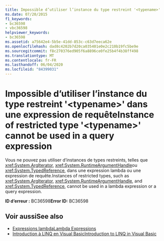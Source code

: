 ```yaml
---
title: Impossible d’utiliser l’instance du type restreint '<typename>' dans une expression de requête
ms.date: 07/20/2015
f1_keywords:
- bc36598
- vbc36598
helpviewer_keywords:
- bc36598
ms.assetid: a75642e4-5b5e-41dd-853c-c63d7eeca62e
ms.openlocfilehash: dad8c4202b7d20ca035401e0e2c210b19fc5be9e
ms.sourcegitcommit: f8c270376ed905f6a8896ce0fe25b4f4b38ff498
ms.translationtype: MT
ms.contentlocale: fr-FR
ms.lasthandoff: 06/04/2020
ms.locfileid: "84399031"
---
```

# <a name="instance-of-restricted-type-typename-cannot-be-used-in-a-query-expression"></a><span data-ttu-id="d6bc6-102">Impossible d’utiliser l’instance du type restreint '\<typename>' dans une expression de requête</span><span class="sxs-lookup"><span data-stu-id="d6bc6-102">Instance of restricted type '\<typename>' cannot be used in a query expression</span></span>
<span data-ttu-id="d6bc6-103">Vous ne pouvez pas utiliser d’instances de types restreints, telles que <xref:System.ArgIterator>, <xref:System.RuntimeArgumentHandle>ou <xref:System.TypedReference>, dans une expression lambda ou une expression de requête.</span><span class="sxs-lookup"><span data-stu-id="d6bc6-103">Instances of restricted types, such as <xref:System.ArgIterator>, <xref:System.RuntimeArgumentHandle>, and <xref:System.TypedReference>, cannot be used in a lambda expression or a query expression.</span></span>  
  
 <span data-ttu-id="d6bc6-104">**ID d’erreur :** BC36598</span><span class="sxs-lookup"><span data-stu-id="d6bc6-104">**Error ID:** BC36598</span></span>  
  
## <a name="see-also"></a><span data-ttu-id="d6bc6-105">Voir aussi</span><span class="sxs-lookup"><span data-stu-id="d6bc6-105">See also</span></span>

- [<span data-ttu-id="d6bc6-106">Expressions lambda</span><span class="sxs-lookup"><span data-stu-id="d6bc6-106">Lambda Expressions</span></span>](../programming-guide/language-features/procedures/lambda-expressions.md)
- [<span data-ttu-id="d6bc6-107">Introduction à LINQ en Visual Basic</span><span class="sxs-lookup"><span data-stu-id="d6bc6-107">Introduction to LINQ in Visual Basic</span></span>](../programming-guide/language-features/linq/introduction-to-linq.md)

